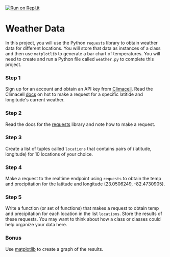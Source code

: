 [![Run on Repl.it](https://repl.it/badge/github/momentum-morehouse/weather-data-with-pyton-PSX4414)](https://repl.it/github/momentum-morehouse/weather-data-with-pyton-PSX4414)

# Weather Data

In this project, you will use the Python `requests` library to obtain weather data for different locations.
You will store that data as instances of a class and then use `matplotlib` to generate a bar chart of temperatures.
You will need to create and run a Python file called `weather.py` to complete this project.

### Step 1
Sign up for an account and obtain an API key from [Climacell](https://developer.climacell.co/). Read the Climacell [docs](https://developer.climacell.co/v3/reference#get-realtime) on hot to make a request for a specific latitide and longitude's current weather.

### Step 2
Read the docs for the [requests](https://requests.readthedocs.io/en/master/user/quickstart/) library and note how to make a request.

### Step 3
Create a list of tuples called `locations` that contains pairs of (latitude, longitude) for 10 locations of your choice.

### Step 4
Make a request to the realtime endpoint using `requests` to obtain the temp and precipitation for the latitude and longitude (23.0506249, -82.4730905).

### Step 5
Write a function (or set of functions) that makes a request to obtain temp and precipitation for each location in the list `locations`. 
Store the results of these requests.
You may want to think about how a class or classes could help organize your data here.

### Bonus
Use [matplotlib](https://matplotlib.org/3.1.1/gallery/lines_bars_and_markers/barh.html) to create a graph of the results.





